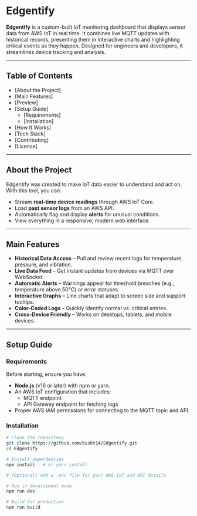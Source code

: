 # Edgentify

**Edgentify** is a custom-built IoT monitoring dashboard that displays sensor data from AWS IoT in real time. It combines live MQTT updates with historical records, presenting them in interactive charts and highlighting critical events as they happen. Designed for engineers and developers, it streamlines device tracking and analysis.

---

## Table of Contents
- [About the Project]
- [Main Features]
- [Preview]
- [Setup Guide]
  - [Requirements]
  - [Installation]
- [How It Works]
- [Tech Stack]
- [Contributing]
- [License]

---

## About the Project
Edgentify was created to make IoT data easier to understand and act on.  
With this tool, you can:
- Stream **real-time device readings** through AWS IoT Core.
- Load **past sensor logs** from an AWS API.
- Automatically flag and display **alerts** for unusual conditions.
- View everything in a responsive, modern web interface.

---

## Main Features
- **Historical Data Access** – Pull and review recent logs for temperature, pressure, and vibration.
- **Live Data Feed** – Get instant updates from devices via MQTT over WebSocket.
- **Automatic Alerts** – Warnings appear for threshold breaches (e.g., temperature above 50°C) or error statuses.
- **Interactive Graphs** – Line charts that adapt to screen size and support tooltips.
- **Color-Coded Logs** – Quickly identify normal vs. critical entries.
- **Cross-Device Friendly** – Works on desktops, tablets, and mobile devices.

---




## Setup Guide

### Requirements
Before starting, ensure you have:
- **Node.js** (v16 or later) with npm or yarn.
- An AWS IoT configuration that includes:
  - MQTT endpoint
  - API Gateway endpoint for fetching logs
- Proper AWS IAM permissions for connecting to the MQTT topic and API.

### Installation
```bash
# Clone the repository
git clone https://github.com/bisht14/Edgentify.git
cd Edgentify

# Install dependencies
npm install   # or yarn install

# (Optional) Add a .env file for your AWS IoT and API details

# Run in development mode
npm run dev

# Build for production
npm run build

